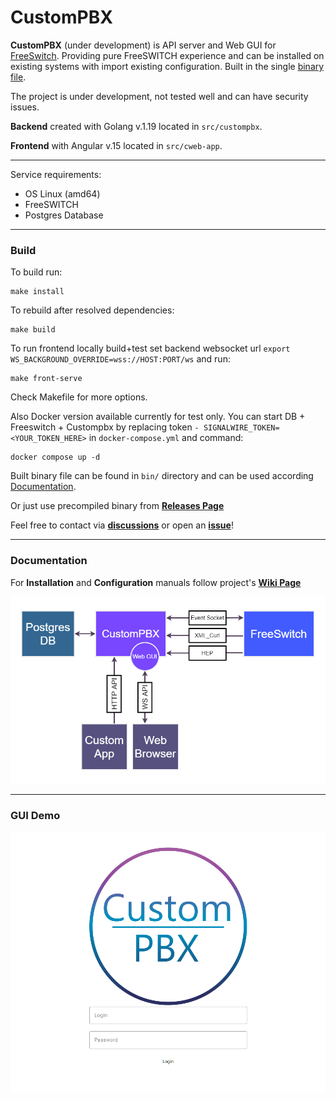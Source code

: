 # CustomPBX

**CustomPBX** (under development) is API server and Web GUI for [FreeSwitch](https://github.com/signalwire/freeswitch).
Providing pure FreeSWITCH experience and can be installed on existing systems with import existing configuration.
Built in the single [binary file](https://github.com/custompbx/custompbx/releases).

The project is under development, not tested well and can have security issues.  

**Backend** created with Golang v.1.19 located in ``src/custompbx``.

**Frontend** with Angular v.15 located in ``src/cweb-app``.

---
Service requirements:  
* OS Linux (amd64)  
* FreeSWITCH  
* Postgres Database
---
### Build
To build run:  
```
make install
```
To rebuild after resolved dependencies:  
```
make build
``` 
To run frontend locally build+test set backend websocket url ``export WS_BACKGROUND_OVERRIDE=wss://HOST:PORT/ws`` and run:  
```
make front-serve
```  
Check Makefile for more options.

Also Docker version available currently for test only. You can start DB + Freeswitch + Custompbx by replacing token ``- SIGNALWIRE_TOKEN=<YOUR_TOKEN_HERE>``  in ``docker-compose.yml`` and command:
```
docker compose up -d
```

Built binary file can be found in ``bin/`` directory and can be used according [Documentation](https://github.com/custompbx/custompbx/wiki).

Or just use precompiled binary from **[Releases Page](https://github.com/custompbx/custompbx/releases)**

Feel free to contact via **[discussions](https://github.com/custompbx/custompbx/discussions)** or open an **[issue](https://github.com/custompbx/custompbx/issues)**!

---
### Documentation
For **Installation** and **Configuration** manuals follow project's **[Wiki Page](https://github.com/custompbx/custompbx/wiki)**

![scheme](https://github.com/custompbx/doc/raw/master/img/Diagram1.png)

---
### GUI Demo
![demo](https://github.com/custompbx/doc/blob/master/img/demo_anim.gif?raw=true)
